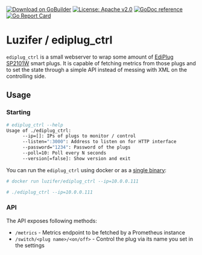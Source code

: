 [![Download on GoBuilder](http://badge.luzifer.io/v1/badge?title=Download%20on&text=GoBuilder)](https://gobuilder.me/github.com/Luzifer/ediplug_ctrl)
[![License: Apache v2.0](https://badge.luzifer.io/v1/badge?color=5d79b5&title=license&text=Apache+v2.0)](http://www.apache.org/licenses/LICENSE-2.0)
[![GoDoc reference](http://badge.luzifer.io/v1/badge?color=5d79b5&title=godoc&text=reference)](https://godoc.org/github.com/Luzifer/ediplug_ctrl/ediplug)
[![Go Report Card](https://goreportcard.com/badge/github.com/Luzifer/ediplug_ctrl)](https://goreportcard.com/report/github.com/Luzifer/ediplug_ctrl)

# Luzifer / ediplug\_ctrl

`ediplug_ctrl` is a small webserver to wrap some amount of [EdiPlug SP2101W](http://www.edimax.com/edimax/merchandise/merchandise_detail/data/edimax/au/home_automation_smart_plug/sp-1101w/) smart plugs. It is capable of fetching metrics from those plugs and to set the state through a simple API instead of messing with XML on the controlling side.

## Usage

### Starting

```bash
# ediplug_ctrl --help
Usage of ./ediplug_ctrl:
      --ip=[]: IPs of plugs to monitor / control
      --listen=":3000": Address to listen on for HTTP interface
      --password="1234": Password of the plugs
      --poll=10: Poll every N seconds
      --version[=false]: Show version and exit
```

You can run the `ediplug_ctrl` using docker or as a [single binary](https://gobuilder.me/github.com/Luzifer/ediplug_ctrl):

```bash
# docker run luzifer/ediplug_ctrl --ip=10.0.0.111

# ./ediplug_ctrl --ip=10.0.0.111
```

### API

The API exposes following methods:

- `/metrics` - Metrics endpoint to be fetched by a Prometheus instance
- `/switch/<plug name>/<on/off>` - Control the plug via its name you set in the settings
